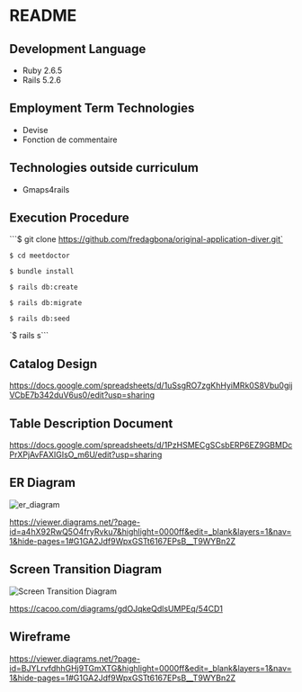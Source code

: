 # README

## Development Language

* Ruby 2.6.5
* Rails 5.2.6

## Employment Term Technologies

* Devise
* Fonction de commentaire

## Technologies outside curriculum

* Gmaps4rails

## Execution Procedure

```$ git clone https://github.com/fredagbona/original-application-diver.git`

`$ cd meetdoctor`

`$ bundle install`

`$ rails db:create`

`$ rails db:migrate`

`$ rails db:seed`

`$ rails s```


## Catalog Design

<https://docs.google.com/spreadsheets/d/1uSsgRO7zgKhHyiMRk0S8Vbu0gijVCbE7b342duV6us0/edit?usp=sharing>

## Table Description Document

<https://docs.google.com/spreadsheets/d/1PzHSMECgSCsbERP6EZ9GBMDcPrXPjAvFAXIGIsO_m6U/edit?usp=sharing>

## ER Diagram

![er_diagram](https://user-images.githubusercontent.com/67292489/137015450-26b7720f-52ef-4ecc-9065-14d4bb11e46c.png)


<https://viewer.diagrams.net/?page-id=a4hX92RwQ5O4fryRvku7&highlight=0000ff&edit=_blank&layers=1&nav=1&hide-pages=1#G1GA2Jdf9WpxGSTt6167EPsB__T9WYBn2Z>

## Screen Transition Diagram

![Screen Transition Diagram](https://cacoo.com/diagrams/gdOJqkeQdlsUMPEq-54CD1.png)

<https://cacoo.com/diagrams/gdOJqkeQdlsUMPEq/54CD1>

## Wireframe

<https://viewer.diagrams.net/?page-id=BJYLrvfdhhGHj9TGmXTG&highlight=0000ff&edit=_blank&layers=1&nav=1&hide-pages=1#G1GA2Jdf9WpxGSTt6167EPsB__T9WYBn2Z>